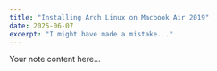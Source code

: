 ```yaml
---
title: "Installing Arch Linux on Macbook Air 2019"
date: 2025-06-07
excerpt: "I might have made a mistake..."
---
```


Your note content here...